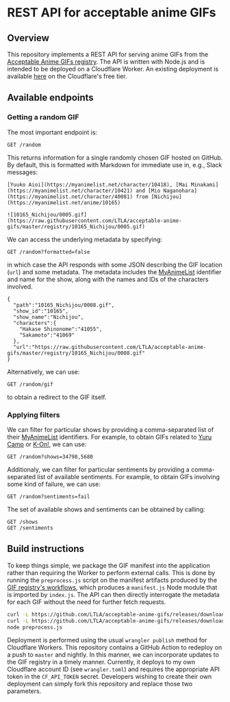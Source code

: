 # REST API for acceptable anime GIFs

## Overview

This repository implements a REST API for serving anime GIFs from the [Acceptable Anime GIFs registry](https://github.com/LTLA/acceptable-anime-gifs).
The API is written with Node.js and is intended to be deployed on a Cloudflare Worker.
An existing deployment is available [here](https://anime-gifs.aaron-lun.workers.dev) on the Cloudflare's free tier.

## Available endpoints

### Getting a random GIF

The most important endpoint is:

```
GET /random
```

This returns information for a single randomly chosen GIF hosted on GitHub.
By default, this is formatted with Markdown for immediate use in, e.g., Slack messages:

```
[Yuuko Aioi](https://myanimelist.net/character/10418), [Mai Minakami](https://myanimelist.net/character/10421) and [Mio Naganohara](https://myanimelist.net/character/40081) from [Nichijou](https://myanimelist.net/anime/10165)

![10165_Nichijou/0005.gif](https://raw.githubusercontent.com/LTLA/acceptable-anime-gifs/master/registry/10165_Nichijou/0005.gif)
```

We can access the underlying metadata by specifying:

```
GET /random?formatted=false
```

in which case the API responds with some JSON describing the GIF location (`url`) and some metadata.
The metadata includes the [MyAnimeList](https://myanimelist.net) identifier and name for the show, along with the names and IDs of the characters involved.

```
{
  "path":"10165_Nichijou/0008.gif",
  "show_id":"10165",
  "show_name":"Nichijou",
  "characters":{
    "Hakase Shinonome":"41055",
    "Sakamoto":"41069"
  },
  "url":"https://raw.githubusercontent.com/LTLA/acceptable-anime-gifs/master/registry/10165_Nichijou/0008.gif"
}
```

Alternatively, we can use:

```
GET /random/gif
```

to obtain a redirect to the GIF itself.

### Applying filters

We can filter for particular shows by providing a comma-separated list of their [MyAnimeList](https://myanimelist.net) identifiers.
For example, to obtain GIFs related to [Yuru Camp](https://myanimelist.net/anime/34798) or [K-On!](https://myanimelist.net/anime/5680), we can use:

```
GET /random?shows=34798,5680
```

Additionaly, we can filter for particular sentiments by providing a comma-separated list of available sentiments.
For example, to obtain GIFs involving some kind of failure, we can use:

```
GET /random?sentiments=fail
```

The set of available shows and sentiments can be obtained by calling:

```
GET /shows
GET /sentiments
```

## Build instructions

To keep things simple, we package the GIF manifest into the application rather than requiring the Worker to perform external calls.
This is done by running the `preprocess.js` script on the manifest artifacts produced by the [GIF registry's workflows](https://github.com/LTLA/acceptable-anime-gifs/actions),
which produces a `manifest.js` Node module that is imported by `index.js`.
The API can then directly interrogate the metadata for each GIF without the need for further fetch requests.

```sh
curl -L https://github.com/LTLA/acceptable-anime-gifs/releases/download/latest/gifs.json > gifs.json
curl -L https://github.com/LTLA/acceptable-anime-gifs/releases/download/latest/shows.json > shows.json
node preprocess.js
```

Deployment is performed using the usual `wrangler publish` method for Cloudflare Workers.
This repository contains a GitHub Action to redeploy on a push to `master` and nightly.
In this manner, we can incorporate updates to the GIF registry in a timely manner.
Currently, it deploys to my own Cloudflare account ID (see `wrangler.toml`) and requires the appropriate API token in the `CF_API_TOKEN` secret.
Developers wishing to create their own deployment can simply fork this repository and replace those two parameters.
